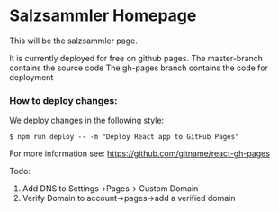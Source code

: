 # Salzsammler Homepage
This will be the salzsammler page.

It is currently deployed for free on github pages.
The master-branch contains the source code
The gh-pages branch contains the code for deployment

### How to deploy changes:
We deploy changes in the following style:

```$ npm run deploy -- -m "Deploy React app to GitHub Pages"```

For more information see:
https://github.com/gitname/react-gh-pages

Todo: 
1. Add DNS to Settings->Pages-> Custom Domain
2. Verify Domain to account->pages->add a verified domain